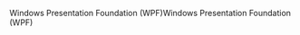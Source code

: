 <span data-ttu-id="ce9ca-101">Windows Presentation Foundation (WPF)</span><span class="sxs-lookup"><span data-stu-id="ce9ca-101">Windows Presentation Foundation (WPF)</span></span>
